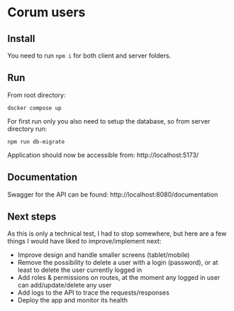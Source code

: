 # Corum users

## Install

You need to run `npm i` for both client and server folders.

## Run

From root directory:

```
docker compose up
```

For first run only you also need to setup the database, so from server directory run:

```
npm run db-migrate
```

Application should now be accessible from: http://localhost:5173/

## Documentation

Swagger for the API can be found: http://localhost:8080/documentation

## Next steps

As this is only a technical test, I had to stop somewhere, but here are a few things I would have liked to improve/implement next:
- Improve design and handle smaller screens (tablet/mobile)
- Remove the possibility to delete a user with a login (password), or at least to delete the user currently logged in
- Add roles & permissions on routes, at the moment any logged in user can add/update/delete any user
- Add logs to the API to trace the requests/responses
- Deploy the app and monitor its health
